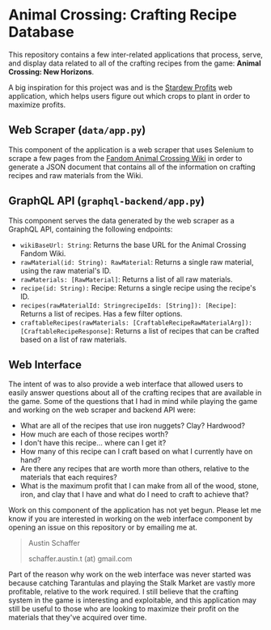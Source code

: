 # Animal Crossing: Crafting Recipe Database

This repository contains a few inter-related applications that process, serve, and display
data related to all of the crafting recipes from the game: **Animal Crossing: New Horizons**.

A big inspiration for this project was and is the
[Stardew Profits](https://thorinair.github.io/Stardew-Profits/) web application, which helps
users figure out which crops to plant in order to maximize profits.

## Web Scraper (`data/app.py`)

This component of the application is a web scraper that uses Selenium to scrape a few pages from
the [Fandom Animal Crossing Wiki](https://animalcrossing.fandom.com/wiki/Animal_Crossing_Wiki)
in order to generate a JSON document that contains all of the information on crafting recipes
and raw materials from the Wiki.

## GraphQL API (`graphql-backend/app.py`)

This component serves the data generated by the web scraper as a GraphQL API, containing the
following endpoints:

- `wikiBaseUrl: String`: Returns the base URL for the Animal Crossing Fandom Wiki.
- `rawMaterial(id: String): RawMaterial`: Returns a single raw material, using the raw material's ID.
- `rawMaterials: [RawMaterial]`: Returns a list of all raw materials.
- `recipe(id: String):` Recipe: Returns a single recipe using the recipe's ID.
- `recipes(rawMaterialId: StringrecipeIds: [String]): [Recipe]`: Returns a list of recipes. Has a few filter options.
- `craftableRecipes(rawMaterials: [CraftableRecipeRawMaterialArg]): [CraftableRecipeResponse]`: Returns a list of recipes that can be crafted based on a list of raw materials.

## Web Interface

The intent of was to also provide a web interface that allowed users to easily answer questions about
all of the crafting recipes that are available in the game. Some of the questions that I had in mind
while playing the game and working on the web scraper and backend API were:

- What are all of the recipes that use iron nuggets? Clay? Hardwood?
- How much are each of those recipes worth?
- I don't have this recipe... where can I get it?
- How many of this recipe can I craft based on what I currently have on hand?
- Are there any recipes that are worth more than others, relative to the materials that each requires?
- What is the maximum profit that I can make from all of the wood, stone, iron, and clay that I have and what do I need to craft to achieve that?

Work on this component of the application has not yet begun. Please let me know if you are interested
in working on the web interface component by opening an issue on this repository or by emailing me at.

> Austin Schaffer
> 
> schaffer.austin.t (at) gmail.com

Part of the reason why work on the web interface was never started was because catching Tarantulas and
playing the Stalk Market are vastly more profitable, relative to the work required. I still believe that
the crafting system in the game is interesting and exploitable, and this application may still be useful
to those who are looking to maximize their profit on the materials that they've acquired over time.
